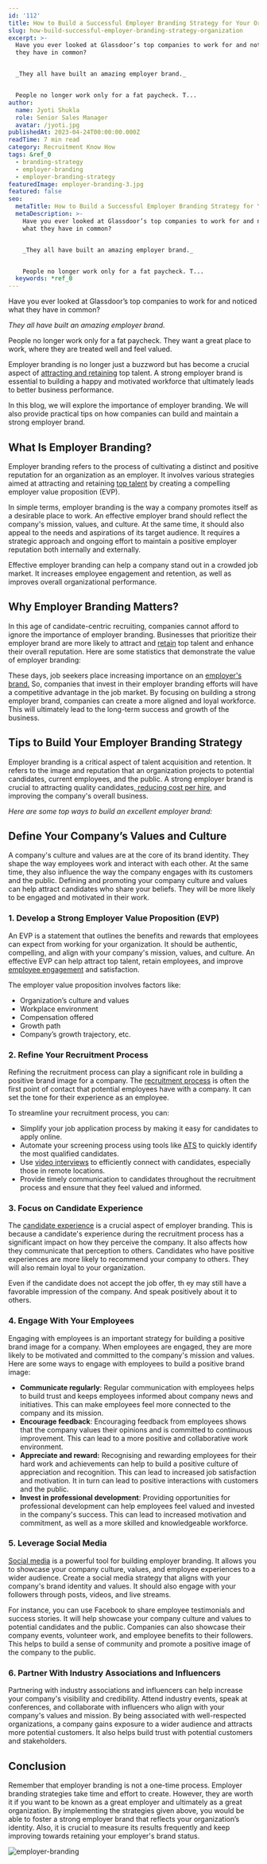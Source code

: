 ```yaml
---
id: '112'
title: How to Build a Successful Employer Branding Strategy for Your Organization
slug: how-build-successful-employer-branding-strategy-organization
excerpt: >-
  Have you ever looked at Glassdoor’s top companies to work for and noticed what
  they have in common?


  _They all have built an amazing employer brand._


  People no longer work only for a fat paycheck. T...
author:
  name: Jyoti Shukla
  role: Senior Sales Manager
  avatar: /jyoti.jpg
publishedAt: 2023-04-24T00:00:00.000Z
readTime: 7 min read
category: Recruitment Know How
tags: &ref_0
  - branding-strategy
  - employer-branding
  - employer-branding-strategy
featuredImage: employer-branding-3.jpg
featured: false
seo:
  metaTitle: How to Build a Successful Employer Branding Strategy for Your Organization
  metaDescription: >-
    Have you ever looked at Glassdoor’s top companies to work for and noticed
    what they have in common?


    _They all have built an amazing employer brand._


    People no longer work only for a fat paycheck. T...
  keywords: *ref_0
---
```


Have you ever looked at Glassdoor’s top companies to work for and noticed what they have in common?

_They all have built an amazing employer brand._

People no longer work only for a fat paycheck. They want a great place to work, where they are treated well and feel valued.

Employer branding is no longer just a buzzword but has become a crucial aspect of [attracting and retaining](https://www.thetalentpool.ai/blogs/hiring-and-retaining-employees-in-uncertain-times) top talent. A strong employer brand is essential to building a happy and motivated workforce that ultimately leads to better business performance.

In this blog, we will explore the importance of employer branding. We will also provide practical tips on how companies can build and maintain a strong employer brand.

## **What Is Employer Branding?**

Employer branding refers to the process of cultivating a distinct and positive reputation for an organization as an employer. It involves various strategies aimed at attracting and retaining [top talent](https://www.thetalentpool.ai/blogs/top-reasons-why-you-are-losing-top-talent-to-competitors) by creating a compelling employer value proposition (EVP).

In simple terms, employer branding is the way a company promotes itself as a desirable place to work. An effective employer brand should reflect the company's mission, values, and culture. At the same time, it should also appeal to the needs and aspirations of its target audience. It requires a strategic approach and ongoing effort to maintain a positive employer reputation both internally and externally.

Effective employer branding can help a company stand out in a crowded job market. It increases employee engagement and retention, as well as improves overall organizational performance.

## **Why Employer Branding Matters?**

In this age of candidate-centric recruiting, companies cannot afford to ignore the importance of employer branding. Businesses that prioritize their employer brand are more likely to attract and [retain](https://www.thetalentpool.ai/blogs/retaining-talent-amid-great-resignation) top talent and enhance their overall reputation. Here are some statistics that demonstrate the value of employer branding:

These days, job seekers place increasing importance on an [employer's brand.](https://www.thetalentpool.ai/blogs/7-ways-boost-your-employer-brand) So, companies that invest in their employer branding efforts will have a competitive advantage in the job market. By focusing on building a strong employer brand, companies can create a more aligned and loyal workforce. This will ultimately lead to the long-term success and growth of the business.

## **Tips to Build Your Employer Branding Strategy**

Employer branding is a critical aspect of talent acquisition and retention. It refers to the image and reputation that an organization projects to potential candidates, current employees, and the public. A strong employer brand is crucial to attracting quality candidates[, reducing cost per hire](https://www.thetalentpool.ai/blogs/tips-to-hire-cost-effectively), and improving the company's overall business.

_Here are some top ways to build an excellent employer brand:_

## **Define Your Company’s Values and Culture**

A company's culture and values are at the core of its brand identity. They shape the way employees work and interact with each other. At the same time, they also influence the way the company engages with its customers and the public. Defining and promoting your company culture and values can help attract candidates who share your beliefs. They will be more likely to be engaged and motivated in their work.

### 1\. **Develop a Strong Employer Value Proposition (EVP)**

An EVP is a statement that outlines the benefits and rewards that employees can expect from working for your organization. It should be authentic, compelling, and align with your company's mission, values, and culture. An effective EVP can help attract top talent, retain employees, and improve [employee engagement](https://www.thetalentpool.ai/blogs/6-ways-increase-employee-engagement) and satisfaction.

The employer value proposition involves factors like:

- Organization’s culture and values
- Workplace environment
- Compensation offered
- Growth path
- Company’s growth trajectory, etc.

### 2\. **Refine Your Recruitment Process**

Refining the recruitment process can play a significant role in building a positive brand image for a company. The [recruitment process](https://www.thetalentpool.ai/end-to-end-recruitment-process-lifecycle) is often the first point of contact that potential employees have with a company. It can set the tone for their experience as an employee.

To streamline your recruitment process, you can:

- Simplify your job application process by making it easy for candidates to apply online.
- Automate your screening process using tools like [ATS](https://www.thetalentpool.ai/applicant-tracking-software) to quickly identify the most qualified candidates.
- Use [video interviews](https://www.thetalentpool.ai/blogs/video-interviewing-in-recruitment-best-practices-for-employers) to efficiently connect with candidates, especially those in remote locations.
- Provide timely communication to candidates throughout the recruitment process and ensure that they feel valued and informed.

### 3\. **Focus on Candidate Experience**

The [candidate experience](https://www.thetalentpool.ai/blogs/5-steps-improve-candidate-experience) is a crucial aspect of employer branding. This is because a candidate's experience during the recruitment process has a significant impact on how they perceive the company. It also affects how they communicate that perception to others. Candidates who have positive experiences are more likely to recommend your company to others. They will also remain loyal to your organization.

Even if the candidate does not accept the job offer, th ey may still have a favorable impression of the company. And speak positively about it to others.

### 4\. **Engage With Your Employees**

Engaging with employees is an important strategy for building a positive brand image for a company. When employees are engaged, they are more likely to be motivated and committed to the company's mission and values. Here are some ways to engage with employees to build a positive brand image:

- **Communicate regularly**: Regular communication with employees helps to build trust and keeps employees informed about company news and initiatives. This can make employees feel more connected to the company and its mission.
- **Encourage feedback**: Encouraging feedback from employees shows that the company values their opinions and is committed to continuous improvement. This can lead to a more positive and collaborative work environment.
- **Appreciate and reward:** Recognising and rewarding employees for their hard work and achievements can help to build a positive culture of appreciation and recognition. This can lead to increased job satisfaction and motivation. It in turn can lead to positive interactions with customers and the public.
- **Invest in professional development**: Providing opportunities for professional development can help employees feel valued and invested in the company's success. This can lead to increased motivation and commitment, as well as a more skilled and knowledgeable workforce.

### 5\. **Leverage Social Media**

[Social media](https://www.thetalentpool.ai/blogs/5-tips-on-social-media-recruitment-strategies) is a powerful tool for building employer branding. It allows you to showcase your company culture, values, and employee experiences to a wider audience. Create a social media strategy that aligns with your company's brand identity and values. It should also engage with your followers through posts, videos, and live streams.

For instance, you can use Facebook to share employee testimonials and success stories. It will help showcase your company culture and values to potential candidates and the public. Companies can also showcase their company events, volunteer work, and employee benefits to their followers. This helps to build a sense of community and promote a positive image of the company to the public.

### 6\. **Partner With Industry Associations and Influencers**

Partnering with industry associations and influencers can help increase your company's visibility and credibility. Attend industry events, speak at conferences, and collaborate with influencers who align with your company's values and mission. By being associated with well-respected organizations, a company gains exposure to a wider audience and attracts more potential customers. It also helps build trust with potential customers and stakeholders.

## **Conclusion**

Remember that employer branding is not a one-time process. Employer branding strategies take time and effort to create. However, they are worth it if you want to be known as a great employer and ultimately as a great organization. By implementing the strategies given above, you would be able to foster a strong employer brand that reflects your organization’s identity. Also, it is crucial to measure its results frequently and keep improving towards retaining your employer's brand status.

![employer-branding](images/employer-branding-1-2024x559.jpg)
